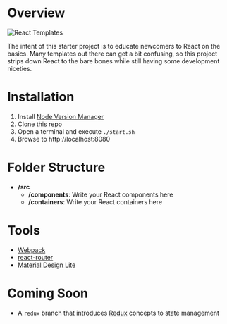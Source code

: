 # Overview

![React Templates](https://i.imgflip.com/10413l.jpg "Too Damn High")

The intent of this starter project is to educate newcomers to React on the basics. Many templates out there can get a bit confusing, so this project strips down React to the bare bones while still having some development niceties.

# Installation

1. Install [Node Version Manager](https://github.com/creationix/nvm)
2. Clone this repo
3. Open a terminal and execute `./start.sh`
4. Browse to http://localhost:8080

# Folder Structure
* **/src**
    * **/components**: Write your React components here
    * **/containers**: Write your React containers here

# Tools
* [Webpack](https://webpack.github.io/)
* [react-router](https://github.com/reactjs/react-router)
* [Material Design Lite](https://github.com/google/material-design-lite)

# Coming Soon
* A `redux` branch that introduces [Redux](https://github.com/reactjs/redux) concepts to state management
